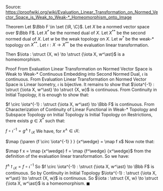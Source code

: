 # 

Source: https://proofwiki.org/wiki/Evaluation_Linear_Transformation_on_Normed_Vector_Space_is_Weak_to_Weak-*_Homeomorphism_onto_Image

Theorem
Let $\Bbb F \in \set {\R, \C}$.
Let $X$ be a normed vector space over $\Bbb F$. 
Let $X^\ast$ be the normed dual of $X$. 
Let $X^{\ast \ast}$ be the second normed dual of $X$. 
Let $w$ be the weak topology on $X$.
Let $w^\ast$ be the weak-$\ast$ topology on $X^{\ast \ast}$.
Let $\iota : X \to X^{\ast \ast}$ be the evaluation linear transformation.

Then $\iota : \struct {X, w} \to \struct {\iota X, w^\ast}$ is a homeomorphism.


Proof
From Evaluation Linear Transformation on Normed Vector Space is Weak to Weak-* Continuous Embedding into Second Normed Dual, $\iota$ is continuous.
From Evaluation Linear Transformation on Normed Vector Space is Linear Isometry, $\iota$ is bijective.
It remains to show that $\iota^{-1} : \struct {\iota X, w^\ast} \to \struct {X, w}$ is continuous.
From Continuity in Initial Topology, it is enough to show that: 

$f \circ \iota^{-1} : \struct {\iota X, w^\ast} \to \Bbb F$ is continuous.
From Characterization of Continuity of Linear Functional in Weak-* Topology‎ and Subspace Topology on Initial Topology is Initial Topology on Restrictions, there exists $g \in X^\ast$ such that: 

$f \circ \iota^{-1} = g^\wedge \restriction_{\iota X}$
We have, for $x^\wedge \in \iota X$:

$\map {\paren {f \circ \iota^{-1} } } {x^\wedge} = \map f x$
Now note that: 

$\map f x = \map {x^\wedge} f = \map {f^\wedge} {x^\wedge}$
from the definition of the evaluation linear transformation.
So we have: 

$f^\wedge \restriction_{\iota X} = f \circ \iota^{-1}$
So $f \circ \iota^{-1} : \struct {\iota X, w^\ast} \to \Bbb F$ is continuous.
So by Continuity in Initial Topology $\iota^{-1} : \struct {\iota X, w^\ast} \to \struct {X, w}$ is continuous.
So $\iota : \struct {X, w} \to \struct {\iota X, w^\ast}$ is a homeomorphism.
$\blacksquare$





